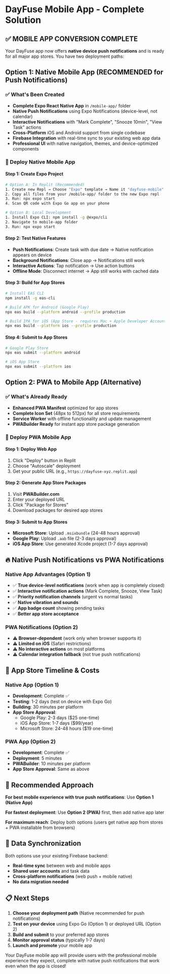 # DayFuse Mobile App - Complete Solution

## ✅ MOBILE APP CONVERSION COMPLETE

Your DayFuse app now offers **native device push notifications** and is ready for all major app stores. You have two deployment paths:

## Option 1: Native Mobile App (RECOMMENDED for Push Notifications)

### ✅ What's Been Created
- **Complete Expo React Native App** in `/mobile-app/` folder
- **Native Push Notifications** using Expo Notifications (device-level, not calendar)
- **Interactive Notifications** with "Mark Complete", "Snooze 10min", "View Task" actions
- **Cross-Platform** iOS and Android support from single codebase
- **Firebase Integration** with real-time sync to your existing web app data
- **Professional UI** with native navigation, themes, and device-optimized components

### 🚀 Deploy Native Mobile App

#### Step 1: Create Expo Project
```bash
# Option A: In Replit (Recommended)
1. Create new Repl → Choose "Expo" template → Name it "dayfuse-mobile"
2. Copy all files from your /mobile-app/ folder to the new Expo repl
3. Run: npx expo start
4. Scan QR code with Expo Go app on your phone

# Option B: Local Development
1. Install Expo CLI: npm install -g @expo/cli
2. Navigate to mobile-app folder
3. Run: npx expo start
```

#### Step 2: Test Native Features
- **Push Notifications**: Create task with due date → Native notification appears on device
- **Background Notifications**: Close app → Notifications still work
- **Interactive Actions**: Tap notification → Use action buttons
- **Offline Mode**: Disconnect internet → App still works with cached data

#### Step 3: Build for App Stores
```bash
# Install EAS CLI
npm install -g eas-cli

# Build APK for Android (Google Play)
npx eas build --platform android --profile production

# Build IPA for iOS (App Store - requires Mac + Apple Developer Account)
npx eas build --platform ios --profile production
```

#### Step 4: Submit to App Stores
```bash
# Google Play Store
npx eas submit --platform android

# iOS App Store  
npx eas submit --platform ios
```

## Option 2: PWA to Mobile App (Alternative)

### ✅ What's Already Ready
- **Enhanced PWA Manifest** optimized for app stores
- **Complete Icon Set** (48px to 512px) for all store requirements
- **Service Worker** with offline functionality and update management
- **PWABuilder Ready** for instant app store package generation

### 🚀 Deploy PWA Mobile App

#### Step 1: Deploy Web App
1. Click "Deploy" button in Replit
2. Choose "Autoscale" deployment  
3. Get your public URL (e.g., `https://dayfuse-xyz.replit.app`)

#### Step 2: Generate App Store Packages
1. Visit **PWABuilder.com**
2. Enter your deployed URL
3. Click "Package for Stores"
4. Download packages for desired app stores

#### Step 3: Submit to App Stores
- **Microsoft Store**: Upload `.msixbundle` (24-48 hours approval)
- **Google Play**: Upload `.aab` file (2-3 days approval)
- **iOS App Store**: Use generated Xcode project (1-7 days approval)

## 🔥 Native Push Notifications vs PWA Notifications

### Native App Advantages (Option 1)
- ✅ **True device-level notifications** (work when app is completely closed)
- ✅ **Interactive notification actions** (Mark Complete, Snooze, View Task)
- ✅ **Priority notification channels** (urgent vs normal tasks)
- ✅ **Native vibration and sounds** 
- ✅ **App badge count** showing pending tasks
- ✅ **Better app store acceptance**

### PWA Notifications (Option 2)  
- ⚠️ **Browser-dependent** (work only when browser supports it)
- ⚠️ **Limited on iOS** (Safari restrictions)
- ⚠️ **No interactive actions** on most platforms
- ⚠️ **Calendar integration fallback** (not true push notifications)

## 📱 App Store Timeline & Costs

### Native App (Option 1)
- **Development**: Complete ✅
- **Testing**: 1-2 days (test on device with Expo Go)
- **Building**: 30 minutes per platform
- **App Store Approval**:
  - Google Play: 2-3 days ($25 one-time)
  - iOS App Store: 1-7 days ($99/year)
  - Microsoft Store: 24-48 hours ($19 one-time)

### PWA App (Option 2) 
- **Development**: Complete ✅
- **Deployment**: 5 minutes
- **PWABuilder**: 10 minutes per platform
- **App Store Approval**: Same as above

## 🎯 Recommended Approach

**For best mobile experience with true push notifications**: Use **Option 1 (Native App)**

**For fastest deployment**: Use **Option 2 (PWA)** first, then add native app later

**For maximum reach**: Deploy both options (users get native app from stores + PWA installable from browsers)

## 🔄 Data Synchronization

Both options use your existing Firebase backend:
- **Real-time sync** between web and mobile apps
- **Shared user accounts** and task data  
- **Cross-platform notifications** (web push + mobile native)
- **No data migration needed**

## 📋 Next Steps

1. **Choose your deployment path** (Native recommended for push notifications)
2. **Test on your device** using Expo Go (Option 1) or deployed URL (Option 2)
3. **Build and submit** to your preferred app stores
4. **Monitor approval status** (typically 1-7 days)
5. **Launch and promote** your mobile app

Your DayFuse mobile app will provide users with the professional mobile experience they expect, complete with native push notifications that work even when the app is closed!